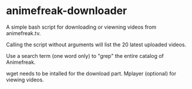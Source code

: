 animefreak-downloader
================
A simple bash script for downloading or viewning videos from animefreak.tv.

Calling the script without arguments will list the 20 latest uploaded videos.

Use a search term (one word only) to "grep" the entire catalog of Animefreak.

wget needs to be intalled for the download part. Mplayer (optional) for viewing videos.
